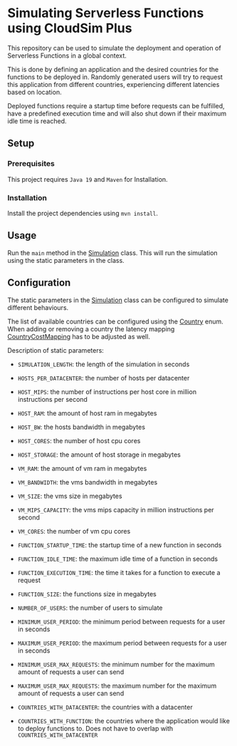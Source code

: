 # Simulating Serverless Functions using CloudSim Plus

This repository can be used to simulate the deployment and operation of Serverless Functions in a global context.

This is done by defining an application and the desired countries for the functions to be deployed in.
Randomly generated users will try to request this application from different countries,
experiencing different latencies based on location.

Deployed functions require a startup time before requests can be fulfilled, have a predefined execution time
and will also shut down if their maximum idle time is reached.

## Setup

### Prerequisites

This project requires `Java 19` and `Maven` for Installation.

### Installation

Install the project dependencies using `mvn install`.

## Usage

Run the `main` method in the [Simulation](./src/main/java/me/jakobkraus/ocits/Simulation.java) class.
This will run the simulation using the static parameters in the class.

## Configuration

The static parameters in the [Simulation](./src/main/java/me/jakobkraus/ocits/Simulation.java) class can be configured
to simulate different behaviours.

The list of available countries can be configured using the
[Country](./src/main/java/me/jakobkraus/ocits/global/Country.java) enum.
When adding or removing a country the latency mapping
[CountryCostMapping](./src/main/java/me/jakobkraus/ocits/global/CountryCostMapping.java) has to be adjusted as well.

Description of static parameters:
- `SIMULATION_LENGTH`: the length of the simulation in seconds


- `HOSTS_PER_DATACENTER`: the number of hosts per datacenter
- `HOST_MIPS`: the number of instructions per host core in million instructions per second
- `HOST_RAM`: the amount of host ram in megabytes
- `HOST_BW`: the hosts bandwidth in megabytes
- `HOST_CORES`: the number of host cpu cores
- `HOST_STORAGE`: the amount of host storage in megabytes


- `VM_RAM`: the amount of vm ram in megabytes
- `VM_BANDWIDTH`: the vms bandwidth in megabytes
- `VM_SIZE`: the vms size in megabytes
- `VM_MIPS_CAPACITY`: the vms mips capacity in million instructions per second
- `VM_CORES`: the number of vm cpu cores


- `FUNCTION_STARTUP_TIME`: the startup time of a new function in seconds
- `FUNCTION_IDLE_TIME`: the maximum idle time of a function in seconds
- `FUNCTION_EXECUTION_TIME`: the time it takes for a function to execute a request
- `FUNCTION_SIZE`: the functions size in megabytes


- `NUMBER_OF_USERS`: the number of users to simulate
- `MINIMUM_USER_PERIOD`: the minimum period between requests for a user in seconds
- `MAXIMUM_USER_PERIOD`: the maximum period between requests for a user in seconds
- `MINIMUM_USER_MAX_REQUESTS`: the minimum number for the maximum amount of requests a user can send
- `MAXIMUM_USER_MAX_REQUESTS`: the maximum number for the maximum amount of requests a user can send


- `COUNTRIES_WITH_DATACENTER`: the countries with a datacenter
- `COUNTRIES_WITH_FUNCTION`: the countries where the application would like to deploy functions to. Does not have to overlap with `COUNTRIES_WITH_DATACENTER`
